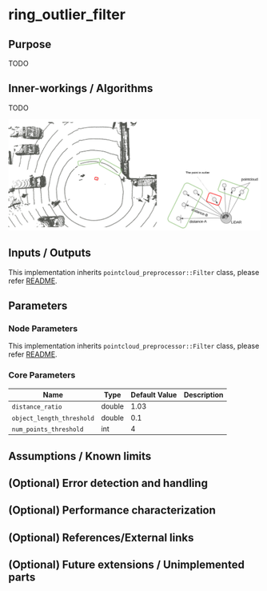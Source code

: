# ring_outlier_filter

## Purpose

TODO

## Inner-workings / Algorithms

TODO

![ring_outlier_filter](./image/ring_outlier_filter.jpg)

## Inputs / Outputs

This implementation inherits `pointcloud_preprocessor::Filter` class, please refer [README](../README.md).

## Parameters

### Node Parameters

This implementation inherits `pointcloud_preprocessor::Filter` class, please refer [README](../README.md).

### Core Parameters

| Name                      | Type   | Default Value | Description |
| ------------------------- | ------ | ------------- | ----------- |
| `distance_ratio`          | double | 1.03          |             |
| `object_length_threshold` | double | 0.1           |             |
| `num_points_threshold`    | int    | 4             |             |

## Assumptions / Known limits

## (Optional) Error detection and handling

## (Optional) Performance characterization

## (Optional) References/External links

## (Optional) Future extensions / Unimplemented parts
